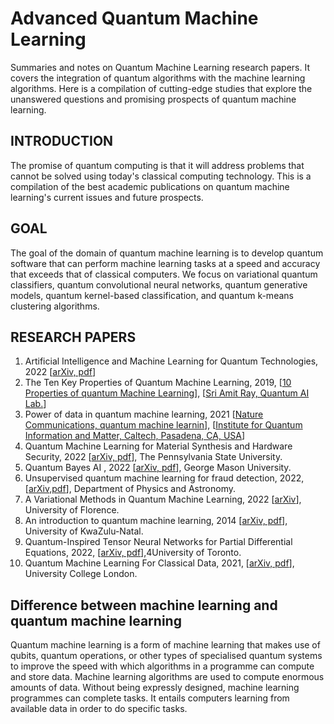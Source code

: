# Advanced Quantum Machine Learning
Summaries and notes on Quantum Machine Learning research papers. It covers the integration of quantum algorithms with the machine learning algorithms. Here is a compilation of cutting-edge studies that explore the unanswered questions and promising prospects of quantum machine learning.

<a name="introduction"></a>
## INTRODUCTION
The promise of quantum computing is that it will address problems that cannot be solved using today's classical computing technology. This is a compilation of the best academic publications on quantum machine learning's current issues and future prospects. 

## GOAL
The goal of the domain of quantum machine learning is to develop quantum software that can perform machine learning tasks at a speed and accuracy that exceeds that of classical computers. We focus on variational quantum classifiers, quantum convolutional neural networks, quantum generative models, quantum kernel-based classification, and quantum k-means clustering algorithms.

<a name="papers"></a>
## RESEARCH PAPERS
1. Artificial Intelligence and Machine Learning for Quantum Technologies, 2022 [[arXiv, pdf](https://arxiv.org/pdf/2208.03836.pdf)]
2. The Ten Key Properties of Quantum Machine Learning, 2019, [[10 Properties of quantum Machine Learning](https://amitray.com/the-10-ms-of-quantum-machine-learning/)], [[Sri Amit Ray, Quantum AI Lab.](https://amitray.com/quantum-ai/)]
3. Power of data in quantum machine learning, 2021 [[Nature Communications, quantum machine learnin](https://www.nature.com/articles/s41467-021-22539-9)], [[Institute for Quantum Information and Matter, Caltech, Pasadena, CA, USA](https://iqim.caltech.edu/)]
4. Quantum Machine Learning for Material Synthesis and Hardware Security, 2022 [[arXiv, pdf](https://arxiv.org/pdf/2208.08273.pdf)], The Pennsylvania State University.
5. Quantum Bayes AI , 2022 [[arXiv, pdf](https://arxiv.org/pdf/2208.08068.pdf)], George Mason University.
6. Unsupervised quantum machine learning for fraud detection, 2022, [[arXiv,pdf](https://arxiv.org/pdf/2208.01203.pdf)], Department of Physics and Astronomy.
7. A Variational Methods in Quantum Machine Learning, 2022 [[arXiv](https://arxiv.org/pdf/2208.04316.pdf)], University of Florence.
8. An introduction to quantum machine learning, 2014 [[arXiv, pdf](https://arxiv.org/pdf/1409.3097.pdf)], University of KwaZulu-Natal.
9. Quantum-Inspired Tensor Neural Networks for Partial Differential Equations, 2022, [[arXiv, pdf](https://arxiv.org/pdf/2208.03836.pdf)],4University of Toronto.
10. Quantum Machine Learning For Classical Data, 2021, [[arXiv, pdf](https://arxiv.org/pdf/2105.03684.pdf)], University College London.


## Difference between machine learning and quantum machine learning
Quantum machine learning is a form of machine learning that makes use of qubits, quantum operations, or other types of specialised quantum systems to improve the speed with which algorithms in a programme can compute and store data. Machine learning algorithms are used to compute enormous amounts of data. Without being expressly designed, machine learning programmes can complete tasks. It entails computers learning from available data in order to do specific tasks. 



